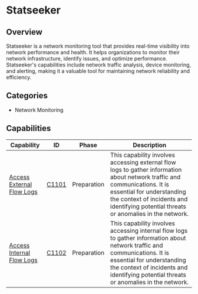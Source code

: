 # Statseeker

## Overview

Statseeker is a network monitoring tool that provides real-time visibility into network performance and health. It helps organizations to monitor their network infrastructure, identify issues, and optimize performance. Statseeker's capabilities include network traffic analysis, device monitoring, and alerting, making it a valuable tool for maintaining network reliability and efficiency.

## Categories

- Network Monitoring

## Capabilities

| Capability | ID | Phase | Description |
|------------|----|-------|-------------|
| [Access External Flow Logs](C1101.md) | [C1101](../../capability/preparation/C1101.md) | Preparation | This capability involves accessing external flow logs to gather information about network traffic and communications. It is essential for understanding the context of incidents and identifying potential threats or anomalies in the network. |
| [Access Internal Flow Logs](C1102.md) | [C1102](../../capability/preparation/C1102.md) | Preparation | This capability involves accessing internal flow logs to gather information about network traffic and communications. It is essential for understanding the context of incidents and identifying potential threats or anomalies in the network. |